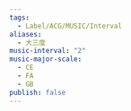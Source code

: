 ```yaml
---
tags:
  - Label/ACG/MUSIC/Interval
aliases:
  - 大三度
music-interval: "2"
music-major-scale:
  - CE
  - FA
  - GB
publish: false
---
```


